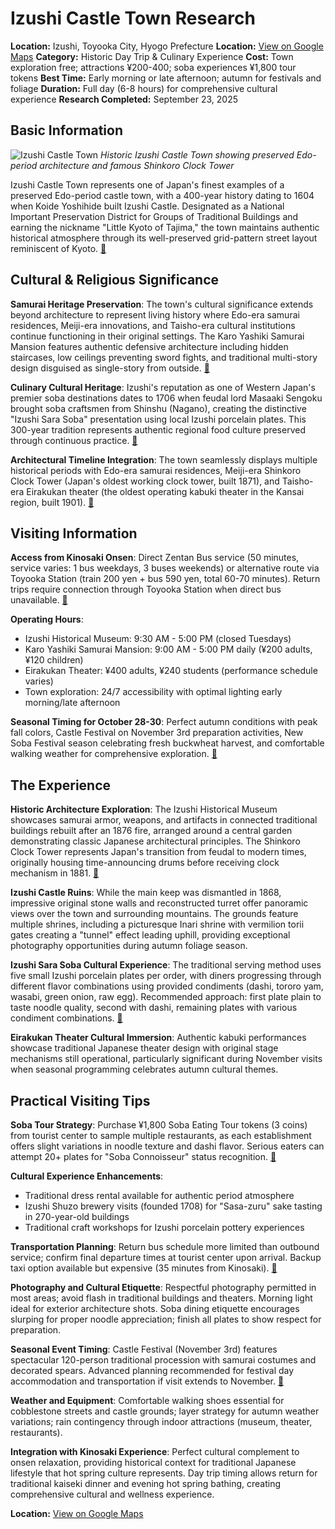 # Izushi Castle Town Research

**Location:** Izushi, Toyooka City, Hyogo Prefecture
**Location:** [View on Google Maps](https://maps.google.com/maps?q=35.4817564,134.8702812)
**Category:** Historic Day Trip & Culinary Experience
**Cost:** Town exploration free; attractions ¥200-400; soba experiences ¥1,800 tour tokens
**Best Time:** Early morning or late afternoon; autumn for festivals and foliage
**Duration:** Full day (6-8 hours) for comprehensive cultural experience
**Research Completed:** September 23, 2025

## Basic Information

![Izushi Castle Town](https://visitkinosaki.com/vkcore/wp-content/uploads/2019/08/105_Straw-Craft.jpg)
*Historic Izushi Castle Town showing preserved Edo-period architecture and famous Shinkoro Clock Tower*

Izushi Castle Town represents one of Japan's finest examples of a preserved Edo-period castle town, with a 400-year history dating to 1604 when Koide Yoshihide built Izushi Castle. Designated as a National Important Preservation District for Groups of Traditional Buildings and earning the nickname "Little Kyoto of Tajima," the town maintains authentic historical atmosphere through its well-preserved grid-pattern street layout reminiscent of Kyoto. [🔗](https://www.japan.travel/en/experiences-in-japan/190/)

## Cultural & Religious Significance

**Samurai Heritage Preservation**: The town's cultural significance extends beyond architecture to represent living history where Edo-era samurai residences, Meiji-era innovations, and Taisho-era cultural institutions continue functioning in their original settings. The Karo Yashiki Samurai Mansion features authentic defensive architecture including hidden staircases, low ceilings preventing sword fights, and traditional multi-story design disguised as single-story from outside. [🔗](https://visitkinosaki.com/sample-itineraries/time-travel-in-izushi-castle-town/)

**Culinary Cultural Heritage**: Izushi's reputation as one of Western Japan's premier soba destinations dates to 1706 when feudal lord Masaaki Sengoku brought soba craftsmen from Shinshu (Nagano), creating the distinctive "Izushi Sara Soba" presentation using local Izushi porcelain plates. This 300-year tradition represents authentic regional food culture preserved through continuous practice. [🔗](https://voyapon.com/soba-noodles-eating-tour-izushi/)

**Architectural Timeline Integration**: The town seamlessly displays multiple historical periods with Edo-era samurai residences, Meiji-era Shinkoro Clock Tower (Japan's oldest working clock tower, built 1871), and Taisho-era Eirakukan theater (the oldest operating kabuki theater in the Kansai region, built 1901). [🔗](https://matcha-jp.com/en/21936)

## Visiting Information

**Access from Kinosaki Onsen**: Direct Zentan Bus service (50 minutes, service varies: 1 bus weekdays, 3 buses weekends) or alternative route via Toyooka Station (train 200 yen + bus 590 yen, total 60-70 minutes). Return trips require connection through Toyooka Station when direct bus unavailable. [🔗](https://www.japan-experience.com/all-about-japan/kinosaki/attractions-excursions/izushi)

**Operating Hours**:
- Izushi Historical Museum: 9:30 AM - 5:00 PM (closed Tuesdays)
- Karo Yashiki Samurai Mansion: 9:00 AM - 5:00 PM daily (¥200 adults, ¥120 children)
- Eirakukan Theater: ¥400 adults, ¥240 students (performance schedule varies)
- Town exploration: 24/7 accessibility with optimal lighting early morning/late afternoon

**Seasonal Timing for October 28-30**: Perfect autumn conditions with peak fall colors, Castle Festival on November 3rd preparation activities, New Soba Festival season celebrating fresh buckwheat harvest, and comfortable walking weather for comprehensive exploration. [🔗](https://www.izushi.co.jp/en/event_aw/)

## The Experience

**Historic Architecture Exploration**: The Izushi Historical Museum showcases samurai armor, weapons, and artifacts in connected traditional buildings rebuilt after an 1876 fire, arranged around a central garden demonstrating classic Japanese architectural principles. The Shinkoro Clock Tower represents Japan's transition from feudal to modern times, originally housing time-announcing drums before receiving clock mechanism in 1881. [🔗](https://www.hyogo-tourism.jp/world/feature/22)

**Izushi Castle Ruins**: While the main keep was dismantled in 1868, impressive original stone walls and reconstructed turret offer panoramic views over the town and surrounding mountains. The grounds feature multiple shrines, including a picturesque Inari shrine with vermilion torii gates creating a "tunnel" effect leading uphill, providing exceptional photography opportunities during autumn foliage season.

**Izushi Sara Soba Cultural Experience**: The traditional serving method uses five small Izushi porcelain plates per order, with diners progressing through different flavor combinations using provided condiments (dashi, tororo yam, wasabi, green onion, raw egg). Recommended approach: first plate plain to taste noodle quality, second with dashi, remaining plates with various condiment combinations. [🔗](https://www.maff.go.jp/e/policies/market/k_ryouri/search_menu/2682/index.html)

**Eirakukan Theater Cultural Immersion**: Authentic kabuki performances showcase traditional Japanese theater design with original stage mechanisms still operational, particularly significant during November visits when seasonal programming celebrates autumn cultural themes.

## Practical Visiting Tips

**Soba Tour Strategy**: Purchase ¥1,800 Soba Eating Tour tokens (3 coins) from tourist center to sample multiple restaurants, as each establishment offers slight variations in noodle texture and dashi flavor. Serious eaters can attempt 20+ plates for "Soba Connoisseur" status recognition. [🔗](https://voyapon.com/soba-noodles-eating-tour-izushi/)

**Cultural Experience Enhancements**:
- Traditional dress rental available for authentic period atmosphere
- Izushi Shuzo brewery visits (founded 1708) for "Sasa-zuru" sake tasting in 270-year-old buildings
- Traditional craft workshops for Izushi porcelain pottery experiences

**Transportation Planning**: Return bus schedule more limited than outbound service; confirm final departure times at tourist center upon arrival. Backup taxi option available but expensive (35 minutes from Kinosaki). [🔗](https://www.japan-experience.com/all-about-japan/kinosaki/attractions-excursions/izushi)

**Photography and Cultural Etiquette**: Respectful photography permitted in most areas; avoid flash in traditional buildings and theaters. Morning light ideal for exterior architecture shots. Soba dining etiquette encourages slurping for proper noodle appreciation; finish all plates to show respect for preparation.

**Seasonal Event Timing**: Castle Festival (November 3rd) features spectacular 120-person traditional procession with samurai costumes and decorated spears. Advanced planning recommended for festival day accommodation and transportation if visit extends to November. [🔗](https://www.izushi.co.jp/en/event_aw/)

**Weather and Equipment**: Comfortable walking shoes essential for cobblestone streets and castle grounds; layer strategy for autumn weather variations; rain contingency through indoor attractions (museum, theater, restaurants).

**Integration with Kinosaki Experience**: Perfect cultural complement to onsen relaxation, providing historical context for traditional Japanese lifestyle that hot spring culture represents. Day trip timing allows return for traditional kaiseki dinner and evening hot spring bathing, creating comprehensive cultural and wellness experience.

**Location:** [View on Google Maps](https://maps.google.com/?q=35.461,134.874)
